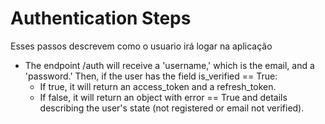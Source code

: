 # Authentication Steps
Esses passos descrevem como o usuario irá logar na aplicação

- The endpoint /auth will receive a 'username,' which is the email, and a 'password.' Then, if the user has the field is_verified == True:
  - If true, it will return an access_token and a refresh_token.
  - If false, it will return an object with error == True and details describing the user's state (not registered or email not verified).

